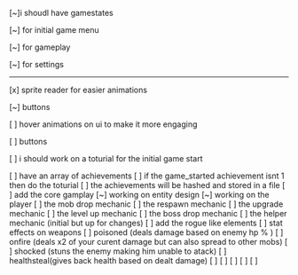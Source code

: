 [~]i shoudl have gamestates

[~] for initial game menu

[~] for gameplay

[~] for settings

--------
[x] sprite reader for easier animations

[~] buttons

[ ] hover animations on ui to make it more engaging

[ ] buttons

[ ] i should work on a toturial for the initial game start

[ ] have an array of achievements
[ ] if the game_started achievement isnt 1 then do the toturial
[ ] the achievements will be hashed and stored in a file
    [ ] add the core gamplay
        [~] working on entity design
        [~] working on the player
        [ ] the mob drop mechanic
        [ ] the respawn mechanic
        [ ] the upgrade mechanic
        [ ] the level up mechanic
        [ ] the boss drop mechanic
        [ ] the helper mechanic (initial but up for changes)
    [ ] add the rogue like elements
        [ ] stat effects on weapons
            [ ] poisoned (deals damage based on enemy hp % )
            [ ] onfire (deals x2 of your curent damage but can also spread to other mobs)
            [ ] shocked (stuns the enemy making him unable to atack)
            [ ] healthsteal(gives back health based on dealt damage)
            [ ] 
            [ ]
            [ ]
            [ ]
            [ ]